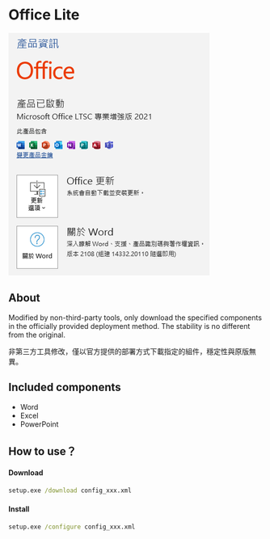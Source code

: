 # Office Lite

![demo](/demo.png)

## About
Modified by non-third-party tools, only download the specified components in the officially provided deployment method. The stability is no different from the original.

非第三方工具修改，僅以官方提供的部署方式下載指定的組件，穩定性與原版無異。

## Included components
- Word
- Excel
- PowerPoint

## How to use？
#### Download
```cmd
setup.exe /download config_xxx.xml
```

#### Install
```cmd
setup.exe /configure config_xxx.xml
```
